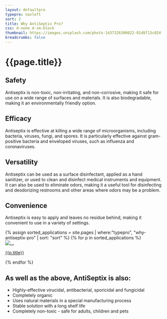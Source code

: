 ```yaml
---
layout: defaultpro
typepro: navleft
sort: 2
title: Why AntiSeptix Pro?
css: d-none d-sm-block
thumbnail: https://images.unsplash.com/photo-1437326300822-01d8f13c024f?ixlib=rb-1.2.1&ixid=MnwxMjA3fDB8MHxwaG90by1wYWdlfHx8fGVufDB8fHx8&auto=format&fit=crop&w=2070&q=80
breadcrumbs: false
---
```

# {{page.title}}

## Safety

Antiseptix is non-toxic, non-irritating, and non-corrosive, making it safe for use on a wide range of surfaces and materials. It is also biodegradable, making it an environmentally friendly option.

## Efficacy

Antiseptix is effective at killing a wide range of microorganisms, including bacteria, viruses, fungi, and spores. It is particularly effective against gram-positive bacteria and enveloped viruses, such as influenza and coronaviruses.

## Versatility

Antiseptix can be used as a surface disinfectant, applied as a hand sanitizer, or used to clean and disinfect medical instruments and equipment. It can also be used to eliminate odors, making it a useful tool for disinfecting and deodorizing restrooms and other areas where odors may be a problem.

## Convenience

Antiseptix is easy to apply and leaves no residue behind, making it convenient to use in a variety of settings.

<div class="container py-3 g-sm-0 subcardssections">
    <div class="row">
        {% assign sorted_applications = site.pages | where:"typepro", "why-antiseptix-pro" | sort: "sort" %}
        {% for p in sorted_applications %}
            <div class="col-12 col-sm-6 col-md-4 py-3">
                <div class="card">
                    <a href="{{ site.baseurl }}{{ p.url }}" class="text-decoration-none fw-bold text-dark">
                        <img src="{{ p.thumbnail }}" class="card-img-top" alt="...">
                        <div class="card-body text-center">
                        <p class="card-text">{{p.title}}</p>
                        </div>
                    </a>
                  </div>
        </div>
        {% endfor %}
    </div>
</div>

## As well as the above, AntiSeptix is also:

- Highly-effective virucidal, antibacterial, sporicidal and fungicidal
- Completely organic
- Uses natural materials in a special manufacturing process
- Stable solution with a long shelf life
- Completely non-toxic - safe for adults, children and pets
